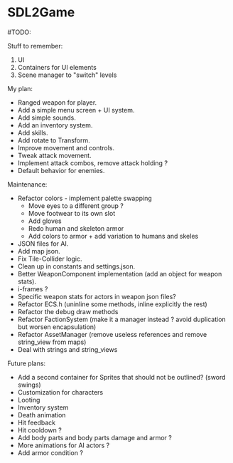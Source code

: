 # SDL2Game

#TODO:

Stuff to remember:
1. UI
2. Containers for UI elements
3. Scene manager to "switch" levels

My plan:
- Ranged weapon for player.
- Add a simple menu screen + UI system.
- Add simple sounds.
- Add an inventory system.
- Add skills.
- Add rotate to Transform.
- Improve movement and controls.
- Tweak attack movement.
- Implement attack combos, remove attack holding ?
- Default behavior for enemies.

Maintenance:
- Refactor colors - implement palette swapping
	- Move eyes to a different group ?
	- Move footwear to its own slot
	- Add gloves
	- Redo human and skeleton armor
	- Add colors to armor + add variation to humans and skeles
- JSON files for AI.
- Add map json.
- Fix Tile-Collider logic.
- Clean up in constants and settings.json.
- Better WeaponComponent implementation (add an object for weapon stats).
- i-frames ?
- Specific weapon stats for actors in weapon json files?
- Refactor ECS.h (uninline some methods, inline explicitly the rest)
- Refactor the debug draw methods
- Refactor FactionSystem (make it a manager instead ? avoid duplication but worsen encapsulation)
- Refactor AssetManager (remove useless references and remove string_view from maps)
- Deal with strings and string_views

Future plans:
- Add a second container for Sprites that should not be outlined? (sword swings)
- Customization for characters
- Looting
- Inventory system
- Death animation
- Hit feedback
- Hit cooldown ?
- Add body parts and body parts damage and armor ?
- More animations for AI actors ?
- Add armor condition ?